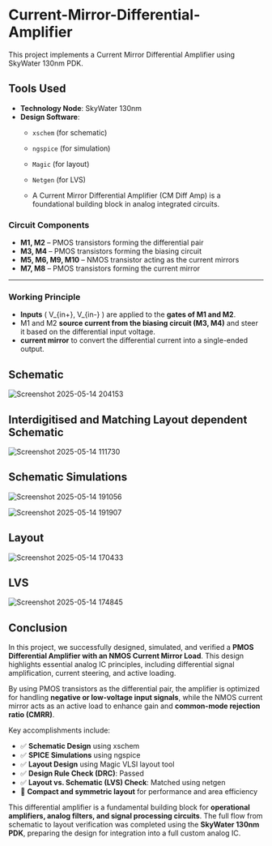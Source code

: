 # Current-Mirror-Differential-Amplifier
This project implements a Current Mirror Differential Amplifier using SkyWater 130nm PDK. 

## Tools Used
- **Technology Node**: SkyWater 130nm
- **Design Software**:
  - `xschem` (for schematic)
  - `ngspice` (for simulation)
  - `Magic` (for layout)
  - `Netgen` (for LVS)
 
  - A Current Mirror Differential Amplifier (CM Diff Amp) is a foundational building block in analog integrated circuits.


### Circuit Components
- **M1, M2** – PMOS transistors forming the differential pair
- **M3, M4** – PMOS transistors forming the biasing circuit
- **M5, M6, M9, M10** – NMOS transistor acting as the current mirrors
- **M7, M8** – PMOS transistors forming the current mirror

---

### Working Principle
- **Inputs** \( V_{in+}, V_{in-} \) are applied to the **gates of M1 and M2**.
- M1 and M2 **source current from the biasing circuit (M3, M4)** and steer it based on the differential input voltage.
- **current mirror** to convert the differential current into a single-ended output.

## Schematic
![Screenshot 2025-05-14 204153](https://github.com/user-attachments/assets/6641041d-a446-43c0-9026-738be9dbba24)

## Interdigitised and Matching Layout dependent Schematic
![Screenshot 2025-05-14 111730](https://github.com/user-attachments/assets/01daca8d-12e1-4427-9f90-148077b09498)

## Schematic Simulations
![Screenshot 2025-05-14 191056](https://github.com/user-attachments/assets/6e80a68e-a87e-4152-8e70-c1e247da16f0)

![Screenshot 2025-05-14 191907](https://github.com/user-attachments/assets/b2a88af3-63ff-4920-9983-7466b9283e5e)

## Layout

![Screenshot 2025-05-14 170433](https://github.com/user-attachments/assets/642c74f0-5f7c-497f-bed7-c8fe245c05cd)

## LVS
![Screenshot 2025-05-14 174845](https://github.com/user-attachments/assets/4c63aa67-3b2d-491b-85df-1e1d980bc021)

## Conclusion
In this project, we successfully designed, simulated, and verified a **PMOS Differential Amplifier with an NMOS Current Mirror Load**. This design highlights essential analog IC principles, including differential signal amplification, current steering, and active loading.

By using PMOS transistors as the differential pair, the amplifier is optimized for handling **negative or low-voltage input signals**, while the NMOS current mirror acts as an active load to enhance gain and **common-mode rejection ratio (CMRR)**.

Key accomplishments include:
- ✅ **Schematic Design** using xschem
- ✅ **SPICE Simulations** using ngspice
- ✅ **Layout Design** using Magic VLSI layout tool
- ✅ **Design Rule Check (DRC)**: Passed
- ✅ **Layout vs. Schematic (LVS) Check**: Matched using netgen
- 📐 **Compact and symmetric layout** for performance and area efficiency


This differential amplifier is a fundamental building block for **operational amplifiers, analog filters, and signal processing circuits**. The full flow from schematic to layout verification was completed using the **SkyWater 130nm PDK**, preparing the design for integration into a full custom analog IC.





